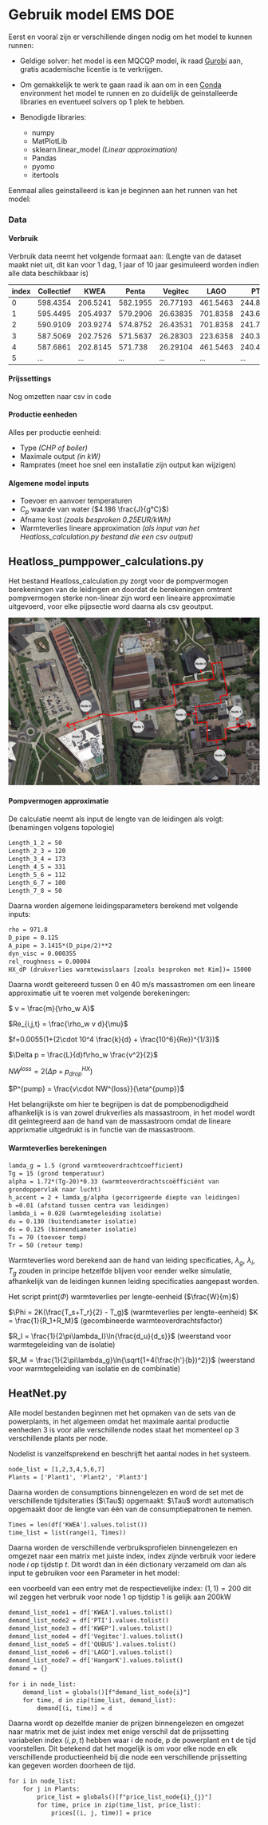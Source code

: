 # Gebruik model EMS DOE

Eerst en vooral zijn er verschillende dingen nodig om het model te kunnen runnen:

* Geldige solver: het model is een MQCQP model, ik raad [Gurobi](https://www.gurobi.com/academia/academic-program-and-licenses/) aan, gratis academische licentie is te verkrijgen.

* Om gemakkelijk te werk te gaan raad ik aan om in een [Conda](https://docs.conda.io/projects/conda/en/latest/user-guide/install/windows.html) environment het model te runnen en zo duidelijk de geinstalleerde libraries en eventueel solvers op 1 plek te hebben.

* Benodigde libraries:
    + numpy
    + MatPlotLib
    + sklearn.linear_model _(Linear approximation)_
    + Pandas
    + pyomo
    + itertools

Eenmaal alles geinstalleerd is kan je beginnen aan het runnen van het model:

### Data

#### Verbruik

Verbruik data neemt het volgende formaat aan: (Lengte van de dataset maakt niet uit, dit kan voor 1 dag, 1 jaar of 10 jaar gesimuleerd worden indien alle data beschikbaar is)

| index | Collectief | KWEA     | Penta    | Vegitec  | LAGO     | PTI      |
|-------|------------|----------|----------|----------|----------|----------|
| 0     | 598.4354   | 206.5241 | 582.1955 | 26.77193 | 461.5463 | 244.8322 |
| 1     | 595.4495   | 205.4937 | 579.2906 | 26.63835 | 701.8358 | 243.6106 |
| 2     | 590.9109   | 203.9274 | 574.8752 | 26.43531 | 701.8358 | 241.7538 |
| 3     | 587.5069   | 202.7526 | 571.5637 | 26.28303 | 223.6358 | 240.3612 |
| 4     | 587.6861   | 202.8145 | 571.738  | 26.29104 | 461.5463 | 240.4345 |
| 5     | ...        | ...      | ...      | ...      | ...      | ...      |

#### Prijssettings

Nog omzetten naar csv in code

#### Productie eenheden
Alles per productie eenheid:
* Type _(CHP of boiler)_
* Maximale output _(in kW)_
* Ramprates (meet hoe snel een installatie zijn output kan wijzigen)

#### Algemene model inputs
* Toevoer en aanvoer temperaturen
* $C_p$ waarde van water ($4.186 \frac{J}{g°C}$)
* Afname kost _(zoals besproken 0.25EUR/kWh)_
* Warmteverlies lineare approximation _(als input van het Heatloss_calculation.py bestand die een csv output)_

## Heatloss_pumppower_calculations.py

Het bestand Heatloss_calculation.py zorgt voor de pompvermogen berekeningen van de leidingen en doordat de berekeningen omtrent pompvermogen sterke non-linear zijn word een lineaire approximatie uitgevoerd, voor elke pijpsectie word daarna als csv geoutput.

![Topologie](Images\topologydhs.png)

#### Pompvermogen approximatie

De calculatie neemt als input de lengte van de leidingen als volgt: (benamingen volgens topologie)

```
Length_1_2 = 50
Length_2_3 = 120
Length_3_4 = 173
Length_4_5 = 331
Length_5_6 = 112
Length_6_7 = 100
Length_7_8 = 50
```

Daarna worden algemene leidingsparameters berekend met volgende inputs:
```
rho = 971.8
D_pipe = 0.125
A_pipe = 3.1415*(D_pipe/2)**2
dyn_visc = 0.000355
rel_roughness = 0.00004
HX_dP (drukverlies warmtewisslaars [zoals besproken met Kim])= 15000
```

Daarna wordt geitereerd tussen 0 en 40 m/s massastromen om een lineare approximatie uit te voeren met volgende berekeningen:

$
v = \frac{m}{\rho_w A}$

$Re_{i,j,t} = \frac{\rho_w v d}{\mu}$

$f=0.0055(1+(2\cdot 10^4 \frac{k}{d} + \frac{10^6}{Re})^{1/3})$

$\Delta p = \frac{L}{d}f\rho_w \frac{v^2}{2}$

$NW^{loss} = 2(\Delta p + p_{drop}^{HX})$

$P^{pump} = \frac{v\cdot  NW^{loss}}{\eta^{pump}}$

Het belangrijkste om hier te begrijpen is dat de pompbenodigdheid afhankelijk is is van zowel drukverlies als massastroom, in het model wordt dit geintegreerd aan de hand van de massastroom omdat de lineare apprixmatie uitgedrukt is in functie van de massastroom.

#### Warmteverlies berekeningen

```
lamda_g = 1.5 (grond warmteoverdrachtcoefficient)
Tg = 15 (grond temperatuur)
alpha = 1.72*(Tg-20)*0.33 (warmteoverdrachtscoëfficiënt van grondoppervlak naar lucht)
h_accent = 2 + lamda_g/alpha (gecorrigeerde diepte van leidingen)
b =0.01 (afstand tussen centra van leidingen)
lambda_i = 0.028 (warmtegeleiding isolatie)
du = 0.130 (buitendiameter isolatie)
ds = 0.125 (binnendiameter isolatie)
Ts = 70 (toevoer temp)
Tr = 50 (retour temp)
```
Warmteverlies word berekend aan de hand van leiding specificaties, $\lambda_g$, $\lambda_i$, $T_g$ zouden in principe hetzelfde blijven voor eender welke simulatie, afhankelijk van de leidingen kunnen leiding specificaties aangepast worden.

Het script print($\Phi$) warmteverlies per lengte-eenheid ($\frac{W}{m}$)

$\Phi = 2K(\frac{T_s+T_r}{2} - T_g)$ (warmteverlies per lengte-eenheid)
$K = \frac{1}{R_1+R_M}$ (gecombineerde warmteoverdrachtsfactor)

$R_I = \frac{1}{2\pi\lambda_I}\ln{\frac{d_u}{d_s}}$ (weerstand voor warmtegeleiding van de isolatie)

$R_M = \frac{1}{2\pi\lambda_g}\ln{\sqrt{1+4(\frac{h'}{b})^2}}$ (weerstand voor warmtegeleiding van isolatie en de combinatie)

## HeatNet.py

Alle model bestanden beginnen met het opmaken van de sets van de powerplants, in het algemeen omdat het maximale aantal productie eenheden 3 is voor alle verschillende nodes staat het momenteel op 3 verschillende plants per node. 

Nodelist is vanzelfsprekend en beschrijft het aantal nodes in het systeem.
```
node_list = [1,2,3,4,5,6,7]
Plants = ['Plant1', 'Plant2', 'Plant3']
```

Daarna worden de consumptions binnengelezen en word de set met de verschillende tijdsiteraties ($\Tau$) opgemaakt:
$\Tau$ wordt automatisch opgemaakt door de lengte van één van de consumptiepatronen te nemen.

```
Times = len(df['KWEA'].values.tolist())
time_list = list(range(1, Times))
```

Daarna worden de verschillende verbruiksprofielen binnengelezen en omgezet naar een matrix met juiste index, index zijnde verbruik voor iedere node $i$ op tijdstip $t$. Dit wordt dan in één dictionary verzameld om dan als input te gebruiken voor een Parameter in het model:

een voorbeeld van een entry met de respectievelijke index: $(1,1) = 200$ dit wil zeggen het verbruik voor node 1 op tijdstip 1 is gelijk aan 200kW

```
demand_list_node1 = df['KWEA'].values.tolist()
demand_list_node2 = df['PTI'].values.tolist()
demand_list_node3 = df['KWEP'].values.tolist()
demand_list_node4 = df['Vegitec'].values.tolist()
demand_list_node5 = df['QUBUS'].values.tolist()
demand_list_node6 = df['LAGO'].values.tolist()
demand_list_node7 = df['HangarK'].values.tolist()
demand = {}

for i in node_list:
    demand_list = globals()[f"demand_list_node{i}"]
    for time, d in zip(time_list, demand_list):
        demand[(i, time)] = d
```

Daarna wordt op dezelfde manier de prijzen binnengelezen en omgezet naar matrix met de juist index met enige verschil dat de prijssetting variabelen index $(i,p,t)$ hebben waar i de node, p de powerplant en t de tijd voorstellen. Dit betekend dat het mogelijk is om voor elke node en elk verschillende productieenheid bij die node een verschillende prijssetting kan gegeven worden doorheen de tijd.

```
for i in node_list:
    for j in Plants:
        price_list = globals()[f"price_list_node{i}_{j}"]
        for time, price in zip(time_list, price_list):
            prices[(i, j, time)] = price
```